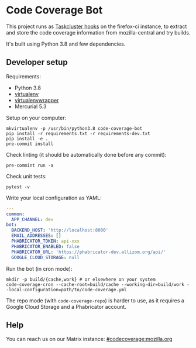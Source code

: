 # Code Coverage Bot

This project runs as [Taskcluster hooks](https://firefox-ci-tc.services.mozilla.com/hooks) on the firefox-ci instance, to extract and store the code coverage information from mozilla-central and try builds.

It's built using Python 3.8 and few dependencies.

## Developer setup

Requirements:

- Python 3.8
- [virtualenv](https://virtualenv.pypa.io/en/stable/)
- [virtualenvwrapper](https://virtualenvwrapper.readthedocs.io/en/latest/)
- Mercurial 5.3

Setup on your computer:

```console
mkvirtualenv -p /usr/bin/python3.8 code-coverage-bot
pip install -r requirements.txt -r requirements-dev.txt
pip install -e .
pre-commit install
```

Check linting (it should be automatically done before any commit):

```console
pre-commint run -a
```

Check unit tests:

```console
pytest -v
```

Write your local configuration as YAML:

```yaml
---
common:
  APP_CHANNEL: dev
bot:
  BACKEND_HOST: 'http://localhost:8000'
  EMAIL_ADDRESSES: []
  PHABRICATOR_TOKEN: api-xxx
  PHABRICATOR_ENABLED: false
  PHABRICATOR_URL: 'https://phabricator-dev.allizom.org/api/'
  GOOGLE_CLOUD_STORAGE: null
```

Run the bot (in cron mode):

```console
mkdir -p build/{cache,work} # or elsewhere on your system
code-coverage-cron --cache-root=build/cache --working-dir=build/work --local-configuration=path/to/code-coverage.yml
```

The repo mode (with `code-coverage-repo`) is harder to use, as it requires a Google Cloud Storage and a Phabricator account.

## Help

You can reach us on our Matrix instance: [#codecoverage:mozilla.org](https://chat.mozilla.org/#/room/#codecoverage:mozilla.org)
